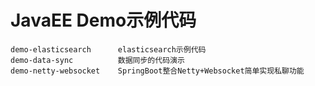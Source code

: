 # JavaEE Demo示例代码
```text
demo-elasticsearch      elasticsearch示例代码
demo-data-sync          数据同步的代码演示
demo-netty-websocket    SpringBoot整合Netty+Websocket简单实现私聊功能
```